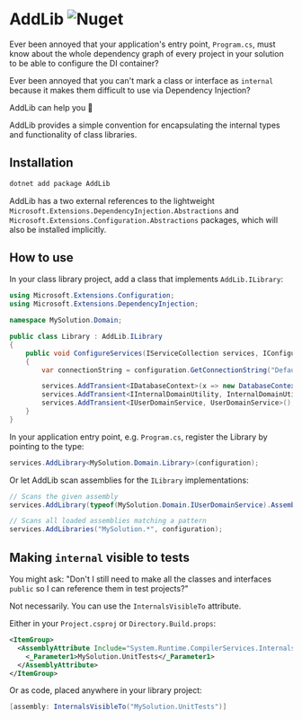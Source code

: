 ﻿# AddLib ![Nuget](https://img.shields.io/nuget/v/AddLib)

Ever been annoyed that your application's entry point, `Program.cs`, must
know about the whole dependency graph of every project in your solution to
be able to configure the DI container?

Ever been annoyed that you can't mark a class or interface as `internal` because
it makes them difficult to use via Dependency Injection?

AddLib can help you 🎉

AddLib provides a simple convention for encapsulating the internal types and
functionality of class libraries.


## Installation

```sh
dotnet add package AddLib
```

AddLib has a two external references to the lightweight
`Microsoft.Extensions.DependencyInjection.Abstractions` and
`Microsoft.Extensions.Configuration.Abstractions` packages, which will
also be installed implicitly.


## How to use

In your class library project, add a class that implements `AddLib.ILibrary`:

```csharp
using Microsoft.Extensions.Configuration;
using Microsoft.Extensions.DependencyInjection;

namespace MySolution.Domain;

public class Library : AddLib.ILibrary
{
    public void ConfigureServices(IServiceCollection services, IConfiguration configuration)
    {
        var connectionString = configuration.GetConnectionString("Default");

        services.AddTransient<IDatabaseContext>(x => new DatabaseContext(connectionString));
        services.AddTransient<IInternalDomainUtility, InternalDomainUtility>();
        services.AddTransient<IUserDomainService, UserDomainService>();
    }
}
```

In your application entry point, e.g. `Program.cs`, register the Library
by pointing to the type:

```csharp
services.AddLibrary<MySolution.Domain.Library>(configuration);
```

Or let AddLib scan assemblies for the `ILibrary` implementations:

```csharp
// Scans the given assembly
services.AddLibrary(typeof(MySolution.Domain.IUserDomainService).Assembly, configuration);

// Scans all loaded assemblies matching a pattern
services.AddLibraries("MySolution.*", configuration);
```


## Making `internal` visible to tests

You might ask: "Don't I still need to make all the classes and interfaces
`public` so I can reference them in test projects?"

Not necessarily. You can use the `InternalsVisibleTo` attribute.

Either in your `Project.csproj` or `Directory.Build.props`:

```xml
<ItemGroup>
  <AssemblyAttribute Include="System.Runtime.CompilerServices.InternalsVisibleToAttribute">
    <_Parameter1>MySolution.UnitTests</_Parameter1>
  </AssemblyAttribute>
</ItemGroup>
```

Or as code, placed anywhere in your library project:

```csharp
[assembly: InternalsVisibleTo("MySolution.UnitTests")]
```
